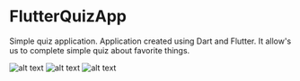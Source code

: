 # FlutterQuizApp
Simple quiz application. Application created using Dart and Flutter. It allow's us to complete simple quiz about favorite things.

![alt text](https://raw.githubusercontent.com/Arthurgt/FlutterQuizApp/master/Github1.png)
![alt text](https://raw.githubusercontent.com/Arthurgt/FlutterQuizApp/master/Github2.png)
![alt text](https://raw.githubusercontent.com/Arthurgt/FlutterQuizApp/master/Github3.png)
